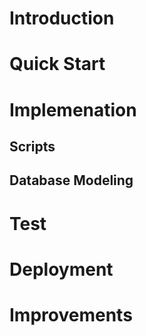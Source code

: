 # Introduction


# Quick Start


# Implemenation


## Scripts


## Database Modeling


# Test


# Deployment


# Improvements
